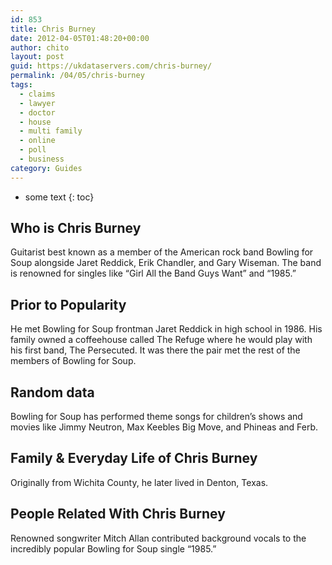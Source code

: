 ```yaml
---
id: 853
title: Chris Burney
date: 2012-04-05T01:48:20+00:00
author: chito
layout: post
guid: https://ukdataservers.com/chris-burney/
permalink: /04/05/chris-burney
tags:
  - claims
  - lawyer
  - doctor
  - house
  - multi family
  - online
  - poll
  - business
category: Guides
---
```


* some text
{: toc}


## Who is  Chris Burney
                  
                  
                  
Guitarist best known as a member of the American rock band Bowling for Soup alongside Jaret Reddick, Erik Chandler, and Gary Wiseman. The band is renowned for singles like &#8220;Girl All the Band Guys Want&#8221; and &#8220;1985.&#8221;
                  
                
                
                
## Prior to Popularity 
                  
                  
                  
He met Bowling for Soup frontman Jaret Reddick in high school in 1986. His family owned a coffeehouse called The Refuge where he would play with his first band, The Persecuted. It was there the pair met the rest of the members of Bowling for Soup.
                  
                
                
                
## Random data 
                  
                  
                  
Bowling for Soup has performed theme songs for children&#8217;s shows and movies like Jimmy Neutron, Max Keebles Big Move, and Phineas and Ferb.
                  
                
                
                
## Family & Everyday Life of Chris Burney
                  
                  
                  
Originally from Wichita County, he later lived in Denton, Texas.
                  
                
                
                
## People Related With  Chris Burney
                  
                  
                  
Renowned songwriter Mitch Allan contributed background vocals to the incredibly popular Bowling for Soup single &#8220;1985.&#8221;
                  
                
              
            
          
          
          
    
    
  
